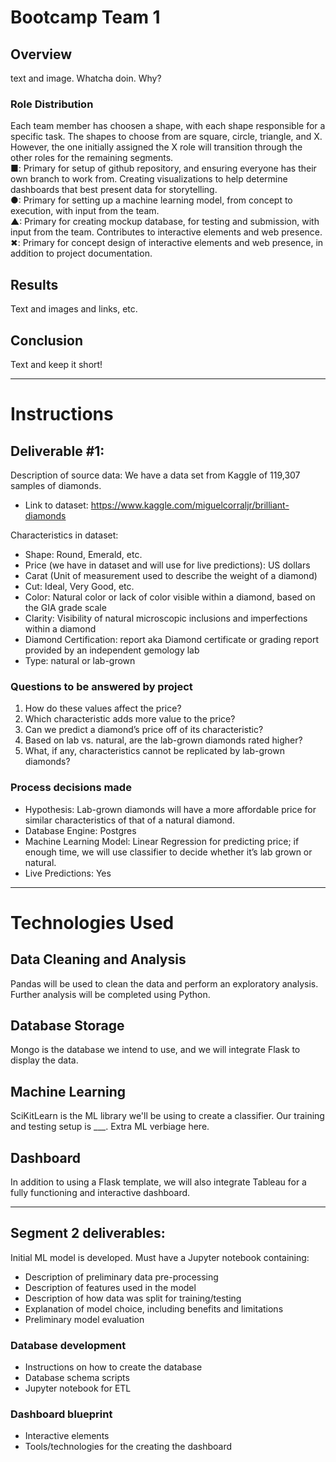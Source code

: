 # Bootcamp Team 1

## Overview
text and image. Whatcha doin. Why?

### Role Distribution
Each team member has choosen a shape, with each shape responsible for a specific task. The shapes to choose from are square, circle, triangle, and X. However, the one initially assigned the X role will transition through the other roles for the remaining segments.  
■: Primary for setup of github repository, and ensuring everyone has their own branch to work from. Creating visualizations to help determine dashboards that best present data for storytelling.    
●: Primary for setting up a machine learning model, from concept to execution, with input from the team.    
▲: Primary for creating mockup database, for testing and submission, with input from the team. Contributes to interactive elements and web presence.    
✖: Primary for concept design of interactive elements and web presence, in addition to project documentation. 

## Results
Text and images and links, etc.

## Conclusion
Text and keep it short!

---
# Instructions
## Deliverable #1:
Description of source data: We have a data set from Kaggle of 119,307 samples of diamonds.
* Link to dataset: https://www.kaggle.com/miguelcorraljr/brilliant-diamonds

Characteristics in dataset: 
* Shape: Round, Emerald, etc.
* Price (we have in dataset and will use for live predictions): US dollars
* Carat (Unit of measurement used to describe the weight of a diamond)
* Cut: Ideal, Very Good, etc.
* Color: Natural color or lack of color visible within a diamond, based on the GIA grade scale
* Clarity: Visibility of natural microscopic inclusions and imperfections within a diamond
* Diamond Certification: report aka Diamond certificate or grading report provided by an independent gemology lab
* Type: natural or lab-grown

### Questions to be answered by project
1. How do these values affect the price? 
1. Which characteristic adds more value to the price? 
1. Can we predict a diamond’s price off of its characteristic? 
1. Based on lab vs. natural, are the lab-grown diamonds rated higher?
2. What, if any, characteristics cannot be replicated by lab-grown diamonds?

### Process decisions made
* Hypothesis: Lab-grown diamonds will have a more affordable price for similar characteristics of that of a natural diamond. 
* Database Engine: Postgres
* Machine Learning Model: Linear Regression for predicting price; if enough time, we will use classifier to decide whether it’s lab grown or natural.
* Live Predictions: Yes

---

# Technologies Used
## Data Cleaning and Analysis
Pandas will be used to clean the data and perform an exploratory analysis. Further analysis will be completed using Python.

## Database Storage
Mongo is the database we intend to use, and we will integrate Flask to display the data.

## Machine Learning
SciKitLearn is the ML library we'll be using to create a classifier. Our training and testing setup is ___. Extra ML verbiage here.

## Dashboard
In addition to using a Flask template, we will also integrate Tableau for a fully functioning and interactive dashboard.

---

## Segment 2 deliverables:
Initial ML model is developed. Must have a Jupyter notebook containing:
* Description of preliminary data pre-processing
* Description of features used in the model
* Description of how data was split for training/testing
* Explanation of model choice, including benefits and limitations
* Preliminary model evaluation
 
### Database development
* Instructions on how to create the database
* Database schema scripts
* Jupyter notebook for ETL
 
### Dashboard blueprint
* Interactive elements
* Tools/technologies for the creating the dashboard
